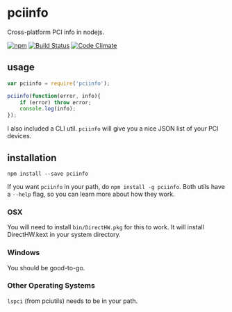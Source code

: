 # pciinfo

Cross-platform PCI info in nodejs.

[![npm](https://www.npmjs.com/package/pciinfo)](https://nodei.co/npm/pciinfo.png)
[![Build Status](https://travis-ci.org/konsumer/pciinfo.svg?branch=master)](https://travis-ci.org/konsumer/pciinfo)
[![Code Climate](https://codeclimate.com/github/konsumer/pciinfo/badges/gpa.svg)](https://codeclimate.com/github/konsumer/pciinfo)

## usage

```javascript
var pciinfo = require('pciinfo');

pciinfo(function(error, info){
	if (error) throw error;
	console.log(info);
});
```

I also included a CLI util. `pciinfo` will give you a nice JSON list of your PCI devices.


## installation

`npm install --save pciinfo`

If you want `pciinfo` in your path, do `npm install -g pciinfo`. Both utils have a `--help` flag, so you can learn more about how they work.


### OSX

You will need to install `bin/DirectHW.pkg` for this to work. It will install DirectHW.kext in your system directory.


### Windows

You should be good-to-go.


### Other Operating Systems

`lspci` (from pciutils) needs to be in your path.
